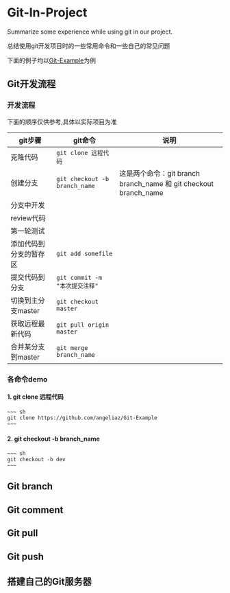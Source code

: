 # Git-In-Project
Summarize some experience while using git in our project.

总结使用git开发项目时的一些常用命令和一些自己的常见问题

下面的例子均以[Git-Example](https://github.com/angeliaz/Git-Example)为例


## Git开发流程

### 开发流程
	
下面的顺序仅供参考,具体以实际项目为准

git步骤 | git命令 | 说明
------------- | ------------ | ------------
克隆代码 | ``git clone 远程代码`` |   
创建分支 | ``git checkout -b branch_name`` | 这是两个命令：git branch branch_name 和 git checkout branch_name
分支中开发 |  | 
review代码 |  | 
第一轮测试 |  | 
添加代码到分支的暂存区 | ``git add somefile`` | 
提交代码到分支 | ``git commit -m "本次提交注释"`` | 
切换到主分支master | ``git checkout master`` | 
获取远程最新代码 | ``git pull origin master`` | 
合并某分支到master | ``git merge branch_name`` | 


### 各命令demo

#### 1. git clone 远程代码
	~~~ sh
	git clone https://github.com/angeliaz/Git-Example
	~~~

#### 2. git checkout -b branch_name
	~~~ sh
	git checkout -b dev
	~~~

## Git branch

## Git comment

## Git pull

## Git push

## 搭建自己的Git服务器